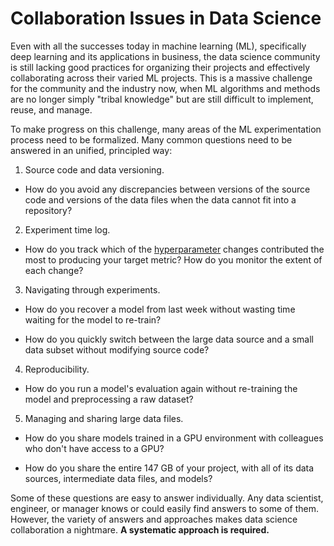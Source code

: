 # Collaboration Issues in Data Science

Even with all the successes today in machine learning (ML), specifically deep
learning and its applications in business, the data science community is still
lacking good practices for organizing their projects and effectively
collaborating across their varied ML projects. This is a massive challenge for
the community and the industry now, when ML algorithms and methods are no longer
simply "tribal knowledge" but are still difficult to implement, reuse, and
manage.

To make progress on this challenge, many areas of the ML experimentation process
need to be formalized. Many common questions need to be answered in an unified,
principled way:

1. Source code and data versioning.

- How do you avoid any discrepancies between versions of the source code and
  versions of the data files when the data cannot fit into a repository?

2. Experiment time log.

- How do you track which of the
  [hyperparameter](<https://en.wikipedia.org/wiki/Hyperparameter_(machine_learning)>)
  changes contributed the most to producing your target metric? How do you
  monitor the extent of each change?

3. Navigating through experiments.

- How do you recover a model from last week without wasting time waiting for the
  model to re-train?

- How do you quickly switch between the large data source and a small data
  subset without modifying source code?

4. Reproducibility.

- How do you run a model's evaluation again without re-training the model and
  preprocessing a raw dataset?

5. Managing and sharing large data files.

- How do you share models trained in a GPU environment with colleagues who don't
  have access to a GPU?

- How do you share the entire 147 GB of your project, with all of its data
  sources, intermediate data files, and models?

Some of these questions are easy to answer individually. Any data scientist,
engineer, or manager knows or could easily find answers to some of them.
However, the variety of answers and approaches makes data science collaboration
a nightmare. **A systematic approach is required.**
